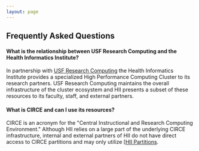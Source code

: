 ```yaml
---
layout: page
---
```


## Frequently Asked Questions

#### What is the relationship between USF Research Computing and the Health Informatics Institute?

In partnership with [USF Research Computing](http://www.rc.usf.edu/) the Health Informatics Institute
provides a specialized High Performance Computing Cluster to its research partners. USF Research Computing
maintains the overall infrastructure of the cluster ecosystem and HII presents a subset of these resources
to its faculty, staff, and external partners.

#### What is CIRCE and can I use its resources?

CIRCE is an acronym for the "Central Instructional and Research Computing Environment."
Although HII relies on a large part of the underlying CIRCE infrastructure, internal and external partners
of HII do not have direct access to CIRCE partitions and may only utilize [[HII Partitions](pages/partitions.html).
